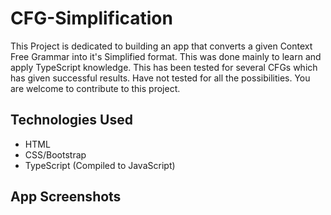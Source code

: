 # CFG-Simplification
 This Project is dedicated to building an app that converts a given Context Free Grammar into it's Simplified format. This was done mainly to learn and apply TypeScript knowledge. This has been tested for several CFGs which has given successful results. Have not tested for all the possibilities. You are welcome to contribute to this project.
 
 ## Technologies Used
 - HTML
 - CSS/Bootstrap
 - TypeScript (Compiled to JavaScript)
 
 ## App Screenshots
